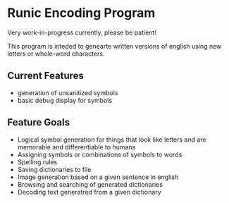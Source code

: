 # Runic Encoding Program

Very work-in-progress currently, please be patient!

This program is inteded to genearte written versions of english using new letters or whole-word characters.

## Current Features

- generation of unsanitized symbols
- basic debug display for symbols

## Feature Goals

- Logical symbol generation for things that look like letters and are memorable and differentiable to humans
- Assigning symbols or combinations of symbols to words
- Spelling rules
- Saving dictionaries to file
- Image generation based on a given sentence in english
- Browsing and searching of generated dictionaries
- Decoding text generatred from a given dictionary
